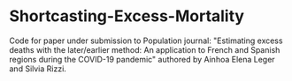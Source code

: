 # Shortcasting-Excess-Mortality

Code for paper under submission to Population journal: "Estimating excess deaths with the later/earlier method: An application to French and Spanish regions during the COVID-19 pandemic" authored by Ainhoa Elena Leger and Silvia Rizzi.